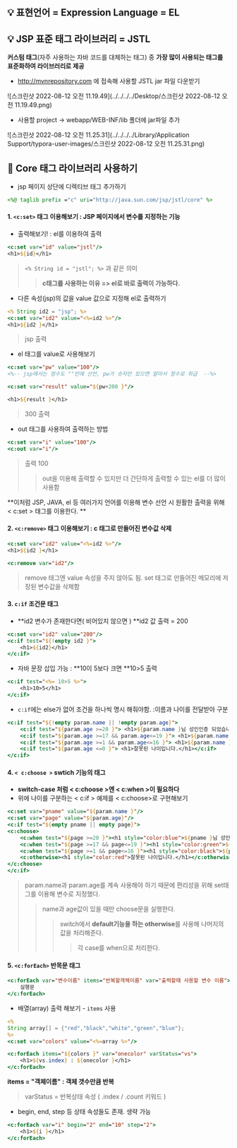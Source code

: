 ## :bulb: 표현언어 = Expression Language = EL



## :bulb: JSP 표준 태그 라이브러리 = JSTL

**커스텀 태그**(자주 사용하는 자바 코드를 대체하는 태그) 중 **가장 많이 사용되는 태그를 표준화하여 라이브러리로 제공**

- http://mvnrepository.com 에 접속해 사용할 JSTL jar 파일 다운받기 

![스크린샷 2022-08-12 오전 11.19.49](../../../../Desktop/스크린샷 2022-08-12 오전 11.19.49.png)



- 사용할 project -> webapp/WEB-INF/lib 폴더에 jar파일 추가

![스크린샷 2022-08-12 오전 11.25.31](../../../../Library/Application Support/typora-user-images/스크린샷 2022-08-12 오전 11.25.31.png)



## :mag_right: Core 태그 라이브러리 사용하기

- jsp 페이지 상단에 디렉티브 태그 추가하기

```jsp
<%@ taglib prefix ="c" uri="http://java.sun.com/jsp/jstl/core" %>
```



#### 1. `<c:set>` 태그 이용해보기 : JSP 페이지에서 변수를 지정하는 기능 

- 출력해보기! : el를 이용하여 출력 

```jsp
<c:set var="id" value="jstl"/>
<h1>${id}</h1>
```

> `<% String id = "jstl"; %>` 과 같은 의미 
>
> > **c태그를 사용하는 이유 => el로 바로 출력이 가능하다.**

- 다른 속성(jsp)의 값을 value 값으로 지정해 el로 출력하기 

```jsp
<% String id2 = "jsp"; %>
<c:set var="id2" value="<%=id2 %>"/>
<h1>${id2 }</h1>
```

> jsp 출력

- el 태그를 value로 사용해보기

```jsp
<c:set var="pw" value="100"/>
<%-- jsp에서는 정수도 ""안에 선언, pw가 숫자만 있으면 알아서 정수로 취급  --%>

<c:set var="result" value="${pw+200 }"/>

<h1>${result }</h1>
```

> 300 출력 

- out 태그를 사용하여 출력하는 방법 

```jsp
<c:set var="i" value="100"/>
<c:out var="i"/>
```

> 출력 100
>
> > out을 이용해 출력할 수 있지만 더 간단하게 출력할 수 있는 el를 더 많이 사용함



**이처럼 JSP, JAVA, el 등 여러가지 언어를 이용해 변수 선언 시 원활한 출력을 위해 < c:set > 태그를 이용한다. **



#### 2. `<c:remove>` 태그 이용해보기 : c 태그로 만들어진 변수값 삭제 

```jsp
<c:set var="id2" value="<%=id2 %>"/>
<h1>${id2 }</h1>

<c:remove var="id2"/>
```

> remove 태그엔 value 속성을 주지 않아도 됨. set 태그로 만들어진 메모리에 저장된 변수값을 삭제함





#### 3. `c:if` 조건문 태그 

- **id2 변수가 존재한다면( 비어있지 않으면 )  **id2 값 출력 = 200

```jsp
<c:set var="id2" value="200"/>
<c:if test="${!empty id2 }">
	<h1>${id2}</h1>
</c:if>
```

- 자바 문장 삽입 가능 : **10이 5보다 크면 **10>5 출력

```jsp
<c:if test="<%= 10>5 %>">
	<h1>10>5</h1>
</c:if>
```

- `c:if`에는 else가 없어 조건을 하나씩 명시 해줘야함. :이름과 나이를 전달받아 구분

```jsp
<c:if test="${!empty param.name || !empty param.age}">
	<c:if test="${param.age >=20 }"> <h1>${param.name }님 성인인증 되었습니다.</h1></c:if>
	<c:if test="${param.age >=17 && param.age<=19 }"> <h1>${param.name }님 고등학생입니다.</h1></c:if>
	<c:if test="${param.age >=1 && param.age<=16 }"> <h1>${param.name }님 중학생 이하 입니다.</h1></c:if>
	<c:if test="${param.age <=0 }"> <h1>잘못된 나이입니다.</h1></c:if>
</c:if>
```



#### 4. `< c:choose >` swtich 기능의 태그

- **switch-case 처럼 < c:choose >엔 < c:when >이 필요하다**
- 위에 나이를 구분하는 < c:if > 예제를 < c:choose>로 구현해보기

```jsp
<c:set var="pname" value="${param.name }"/>
<c:set var="page" value="${param.age}"/>
<c:if test="${empty pname || empty page}">
<c:choose>
	<c:when test="${page >=20 }"><h1 style="color:blue">${pname }님 성인인증 되었습니다.</h1></c:when>
	<c:when test="${page >=17 && page<=19 }"><h1 style="color:green">${pname }님 고등학생입니다.</h1></c:when>
	<c:when test="${page >=1 && page<=16 }"><h1 style="color:black">${pname }님 중학생 이하입니다.</h1></c:when>
	<c:otherwise><h1 style="color:red">잘못된 나이입니다.</h1></c:otherwise>
</c:choose>
</c:if>
```

> param.name과 param.age를 계속 사용해야 하기 때문에 편리성을 위해 set태그를 이용해 변수로 지정했다.
>
> > name과 age값이 있을 때만 choose문을 실행한다.
> >
> > > switch에서 **default기능을 하는 otherwise**를 사용해 나머지의 값을 처리해준다.
> > >
> > > > 각 case를 when으로 처리한다.





#### 5. `<c:forEach>` 반목문 태그

```jsp
<c:forEach var="변수이름" items="반복할객체이름" var="출력할때 사용할 변수 이름">
	실행문
</c:forEach>
```

- 배열(array) 출력 해보기 - `items` 사용

```jsp
<%
String array[] = {"red","black","white","green","blue"};
%>
<c:set var="colors" value="<%=array %>"/>

<c:forEach items="${colors }" var="onecolor" varStatus="vs">
	<h1>${vs.index} : ${onecolor }</h1>
</c:forEach>
```

 **items = "객체이름" : 객체 갯수만큼 반복** 

> varStatus = 반복상태 속성 ( .index / .count 키워드 )

- begin, end, step 등 상태 속성들도 존재. 생략 가능

```jsp
<c:forEach var="i" begin="2" end="10" step="2">
	<h1>${i }</h1>
</c:forEach>
```
